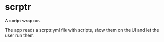# scrptr

A script wrapper.

The app reads a scrptr.yml file with scripts, show them on the UI and let the user run them.
